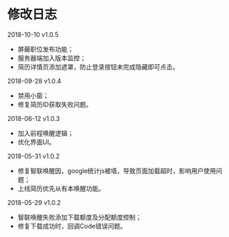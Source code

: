 # 修改日志

2018-10-10  v1.0.5

* 屏蔽职位发布功能；
* 服务器端加入版本监控；
* 简历详情页添加遮罩，防止登录按钮未完成隐藏即可点击。

2018-09-28  v1.0.4

* 禁用小窗；
* 修复简历ID获取失败问题。

2018-06-12  v1.0.3

* 加入前程唤醒逻辑；
* 优化界面UI。

2018-05-31  v1.0.2

* 修复智联唤醒因，google统计js被墙，导致页面加载超时，影响用户使用问题；
* 上线简历优先从有本唤醒功能。

2018-05-29  v1.0.2

* 智联唤醒失败添加下载额度及分配额度控制；
* 修复下载成功时，回调Code错误问题。